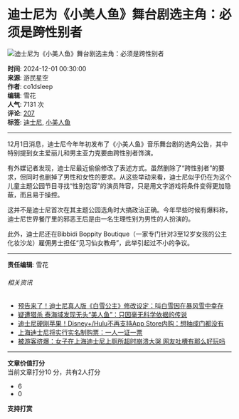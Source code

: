 # 迪士尼为《小美人鱼》舞台剧选主角：必须是跨性别者

![迪士尼为《小美人鱼》舞台剧选主角：必须是跨性别者](//img1.kkeji.com/img/20241130/s_4962a90c6c45438e90f0639908ef8eb1.jpg)

**时间**: 2024-12-01 00:30:00  
**来源**: 游民星空  
**作者**: co1dsleep  
**编辑**: 雪花  
**人气**: 7131 次  
**评论**: [207](//comment8.mydrivers.com/review/1016944-1.htm)  
**标签**: [迪士尼](//news.mydrivers.com/tag/dishini.htm), [小美人鱼](//news.mydrivers.com/tag/xiaomeirenyu.htm)

---

12月1日消息，迪士尼今年年初发布了《小美人鱼》音乐舞台剧的选角公告，其中特别提到女主爱丽儿和男主亚力克要由跨性别者饰演。

有外媒记者发现，迪士尼最近偷偷修改了表述方式。虽然删除了“跨性别者”的要求，但同时也删掉了男性和女性的要求。从这些举动来看，迪士尼似乎仍在为这个儿童主题公园节目寻找“性别包容”的演员阵容，只是用文字游戏将条件变得更加隐蔽，而且易于操控。

这并不是迪士尼首次在其主题公园选角时大搞政治正确。今年早些时候有爆料称，迪士尼世界餐厅里的邪恶王后是由一名生理性别为男性的人扮演的。

此外，迪士尼还在Bibbidi Boppity Boutique（一家专门针对3至12岁女孩的公主化妆沙龙）雇佣男士担任“见习仙女教母”，此举引起过不小的争议。

---

**责任编辑**: 雪花

###### 相关资讯  
- [预告来了！迪士尼真人版《白雪公主》修改设定：叫白雪因在暴风雪中幸存](https://news.mydrivers.com/1/1016/1016530.htm)  
- [疑遭猎杀 泰海域发现无头“美人鱼”：只因毫无科学依据的传说](https://news.mydrivers.com/1/1014/1014678.htm)  
- [迪士尼硬刚苹果！Disney+/Hulu不再支持App Store内购：想抽成门都没有](https://news.mydrivers.com/1/1009/1009585.htm)  
- [上海迪士尼将实行实名制购票：一人一证一票](https://news.mydrivers.com/1/1004/1004919.htm)  
- [被游客挤爆：女子在上海迪士尼上厕所超时崩溃大哭 网友吐槽有那么好玩吗](https://news.mydrivers.com/1/998/998282.htm)  

---

**文章价值打分**  
当前文章打分10 分，共有2人打分  
- 6  
- 0  

**支持打赏**